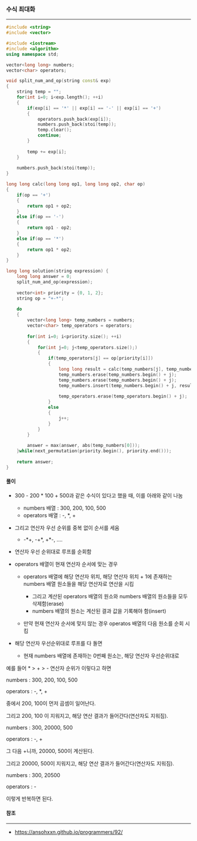 ### 수식 최대화

***

```c++
#include <string>
#include <vector>

#include <iostream>
#include <algorithm>
using namespace std;

vector<long long> numbers;
vector<char> operators;

void split_num_and_op(string const& exp)
{
    string temp = "";
    for(int i=0; i<exp.length(); ++i)
    {
        if(exp[i] == '*' || exp[i] == '-' || exp[i] == '+')
        {
            operators.push_back(exp[i]);
            numbers.push_back(stoi(temp));
            temp.clear();
            continue;
        }
        
        temp += exp[i];
    }
    
    numbers.push_back(stoi(temp));
}

long long calc(long long op1, long long op2, char op)
{
    if(op == '+')
    {
        return op1 + op2;
    }
    else if(op == '-')
    {
        return op1 - op2;
    }
    else if(op == '*')
    {
        return op1 * op2;
    }
}

long long solution(string expression) {
    long long answer = 0;
    split_num_and_op(expression);
    
    vector<int> priority = {0, 1, 2};
    string op = "+-*";
    
    do
    {
        vector<long long> temp_numbers = numbers;
        vector<char> temp_operators = operators;
        
        for(int i=0; i<priority.size(); ++i)
        {
            for(int j=0; j<temp_operators.size();)
            {
                if(temp_operators[j] == op[priority[i]])
                {
                    long long result = calc(temp_numbers[j], temp_numbers[j+1], temp_operators[j]);
                    temp_numbers.erase(temp_numbers.begin() + j);
                    temp_numbers.erase(temp_numbers.begin() + j);
                    temp_numbers.insert(temp_numbers.begin() + j, result);
                
                    temp_operators.erase(temp_operators.begin() + j);   
                }
                else
                {
                    j++;
                }
            }
        }
        
        answer = max(answer, abs(temp_numbers[0]));
    }while(next_permutation(priority.begin(), priority.end()));
    
    return answer;
}
```





#### 풀이

- 300 - 200 * 100 + 500과 같은 수식이 있다고 했을 때, 이를 아래와 같이 나눔

  - numbers 배열 : 300, 200, 100, 500
  - operators 배열 : -, *, +

- 그리고 연산자 우선 순위를 중복 없이 순서를 세움

  - -\*+, -+\*, +\*-, ....

- 연산자 우선 순위대로 루프를 순회함

- operators 배열이 현재 연산자 순서에 맞는 경우

  - operators 배열에 해당 연산자 위치, 해당 연산자 위치 + 1에 존재하는 numbers 배열 원소들을 해당 연산자로 연산을 시킴
    - 그리고 계산된 operators 배열의 원소와 numbers 배열의 원소들을 모두 삭제함(erase)
    - numbers 배열의 원소는 계산된 결과 값을 기록해야 함(insert)

  - 만약 현재 연산자 순서에 맞지 않는 경우 operatos 배열의 다음 원소를 순회 시킴

- 해당 연산자 우선순위대로 루프를 다 돌면

  - 현재 numbers 배열에 존재하는 0번째 원소는, 해당 연산자 우선순위대로 



예를 들어 \* > + > \- 연산자 순위가 이렇다고 하면

numbers : 300, 200, 100, 500

operators : -, *, +

중에서 200, 100이 먼저 곱셈이 일어난다.

그리고 200, 100 이 지워지고, 해당 연산 결과가 들어간다(연산자도 지워짐).

numbers : 300, 20000, 500

operators : -, +

그 다음 +니까, 20000, 500이 계산된다.

그리고 20000, 500이 지워지고, 해당 연산 결과가 들어간다(연산자도 지워짐).

numbers : 300, 20500

operators : -

이렇게 반복하면 된다.





#### 참조

***

- https://ansohxxn.github.io/programmers/92/